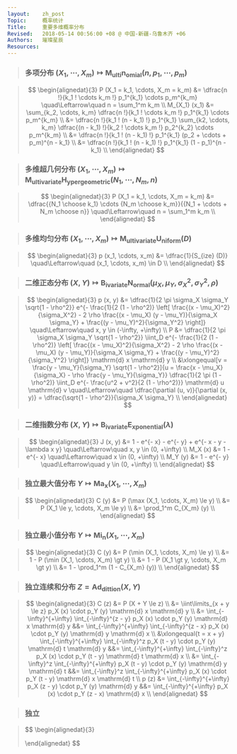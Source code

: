 ```yaml
---
layout:    zh_post
Topic:     概率统计
Title:     重要多维概率分布
Revised:   2018-05-14 00:56:00 +08 @ 中国-新疆-乌鲁木齐 +06
Authors:   璀璨星辰
Resources:
---
```


> ### 多项分布 $(X_1, \cdots, X_m) \mapsto \mathrm{M_{ulti} n_{omial}} (n, p_1, \cdots, p_m)$

> $$
> \begin{alignedat}{3}
> P (X_1 = k_1, \cdots, X_m = k_m) &= \dfrac{n !}{k_1 ! \cdots k_m !} p_1^{k_1} \cdots p_m^{k_m} \quad\Leftarrow\quad n = \sum_1^m k_m \\
>                    M_{X_1} (x_1) &= \sum_{k_2, \cdots, k_m} \dfrac{n !}{k_1 ! \cdots k_m !} p_1^{k_1} \cdots p_m^{k_m} \\
>                                  &= \dfrac{n !}{k_1 ! (n - k_1) !} p_1^{k_1} \sum_{k2, \cdots, k_m} \dfrac{(n - k_1) !}{k_2 ! \cdots k_m !} p_2^{k_2} \cdots p_m^{k_m} \\
>                                  &= \dfrac{n !}{k_1 ! (n - k_1) !} p_1^{k_1} (p_2 + \cdots + p_m)^{n - k_1} \\
>                                  &= \dfrac{n !}{k_1 ! (n - k_1) !} p_1^{k_1} (1 - p_1)^{n - k_1} \\
> \end{alignedat}
> $$
>

> ### 多维超几何分布 $(X_1, \cdots, X_m) \mapsto \mathrm{M_{ultivariate} H_{yper geometric}} (N_1, \cdots, N_m, n)$

> $$
> \begin{alignedat}{3}
> P (X_1 = k_1, \cdots, X_m = k_m) &= \dfrac{{N_1 \choose k_1} \cdots {N_m \choose k_m}}{{N_1 + \cdots + N_m \choose n}} \quad\Leftarrow\quad n = \sum_1^m k_m \\
> \end{alignedat}
> $$
>

> ### 多维均匀分布 $(X_1, \cdots, X_m) \mapsto \mathrm{M_{ultivariate} U_{niform}} (D)$

> $$
> \begin{alignedat}{3}
> p (x_1, \cdots, x_m) &= \dfrac{1}{S_{ize} (D)} \quad\Leftarrow\quad (x_1, \cdots, x_m) \in D \\
> \end{alignedat}
> $$
>

> ### 二维正态分布 $(X, Y) \mapsto \mathrm{B_{ivariate} N_{ormal}} (\mu_X, \mu_Y, \sigma_X^2, \sigma_Y^2, \rho)$

> $$
> \begin{alignedat}{3}
> p (x, y) &= \dfrac{1}{2 \pi \sigma_X \sigma_Y \sqrt{1 - \rho^2}} e^{- \frac{1}{2 (1 - \rho^2)} \left[ \frac{(x - \mu_X)^2}{\sigma_X^2} - 2 \rho \frac{(x - \mu_X) (y - \mu_Y)}{\sigma_X \sigma_Y} + \frac{(y - \mu_Y)^2}{\sigma_Y^2} \right]} \quad\Leftarrow\quad x, y \in (-\infty, +\infty) \\
>        P &= \dfrac{1}{2 \pi \sigma_X \sigma_Y \sqrt{1 - \rho^2}} \iint_D e^{- \frac{1}{2 (1 - \rho^2)} \left[ \frac{(x - \mu_X)^2}{\sigma_X^2} - 2 \rho \frac{(x - \mu_X) (y - \mu_Y)}{\sigma_X \sigma_Y} + \frac{(y - \mu_Y)^2}{\sigma_Y^2} \right]} \mathrm{d} x \mathrm{d} y \\
>          &\xlongequal[v = \frac{y - \mu_Y}{\sigma_Y} \sqrt{1 - \rho^2}]{u = \frac{x - \mu_X}{\sigma_X} - \rho \frac{y - \mu_Y}{\sigma_Y}} \dfrac{1}{2 \pi (1 - \rho^2)} \iint_D e^{- \frac{u^2 + v^2}{2 (1 - \rho^2)}} \mathrm{d} u \mathrm{d} v \quad\Leftarrow\quad \dfrac{\partial (u, v)}{\partial (x, y)} = \dfrac{\sqrt{1 - \rho^2}}{\sigma_X \sigma_Y} \\
> \end{alignedat}
> $$
>

> ### 二维指数分布 $(X, Y) \mapsto \mathrm{B_{ivariate} E_{xponential}} (\lambda)$

> $$
> \begin{alignedat}{3}
> J (x, y) &= 1 - e^{- x} - e^{- y} + e^{- x - y - \lambda x y} \quad\Leftarrow\quad x, y \in (0, +\infty) \\
>  M_X (x) &= 1 - e^{- x} \quad\Leftarrow\quad x \in (0, +\infty) \\
>  M_Y (y) &= 1 - e^{- y} \quad\Leftarrow\quad y \in (0, +\infty) \\
> \end{alignedat}
> $$
>

> ### 独立最大值分布 $Y \mapsto \mathrm{Ma_x} (X_1, \cdots, X_m)$

> $$
> \begin{alignedat}{3}
> C (y) &= P (\max (X_1, \cdots, X_m) \le y) \\
>       &= P (X_1 \le y, \cdots, X_m \le y) \\
>       &= \prod_1^m C_{X_m} (y) \\
> \end{alignedat}
> $$
>

> ### 独立最小值分布 $Y \mapsto \mathrm{Mi_n} (X_1, \cdots, X_m)$

> $$
> \begin{alignedat}{3}
> C (y) &= P (\min (X_1, \cdots, X_m) \le y) \\
>       &= 1 - P (\min (X_1, \cdots, X_m) \gt y) \\
>       &= 1 - P (X_1 \gt y, \cdots, X_m \gt y) \\
>       &= 1 - \prod_1^m (1 - C_{X_m} (y)) \\
> \end{alignedat}
> $$
>

> ### 独立连续和分布 $Z = \mathrm{Ad_{dittion}} (X, Y)$

> $$
> \begin{alignedat}{3}
> C (z) &= P (X + Y \le z) \\
> &= \iint\limits_{x + y \le z} p_X (x) \cdot p_Y (y) \mathrm{d} x \mathrm{d} y \\
> &= \int_{-\infty}^{+\infty} \int_{-\infty}^{z - y} p_X (x) \cdot p_Y (y) \mathrm{d} x \mathrm{d} y &&= \int_{-\infty}^{+\infty} \int_{-\infty}^{z - x} p_X (x) \cdot p_Y (y) \mathrm{d} y \mathrm{d} x \\
> &\xlongequal{t = x + y} \int_{-\infty}^{+\infty} \int_{-\infty}^z p_X (t - y) \cdot p_Y (y) \mathrm{d} t \mathrm{d} y &&= \int_{-\infty}^{+\infty} \int_{-\infty}^z p_X (x) \cdot p_Y (t - y) \mathrm{d} t \mathrm{d} x \\
> &= \int_{-\infty}^z \int_{-\infty}^{+\infty} p_X (t - y) \cdot p_Y (y) \mathrm{d} y \mathrm{d} t &&= \int_{-\infty}^z \int_{-\infty}^{+\infty} p_X (x) \cdot p_Y (t - y) \mathrm{d} x \mathrm{d} t \\
> p (z) &= \int_{-\infty}^{+\infty} p_X (z - y) \cdot p_Y (y) \mathrm{d} y &&= \int_{-\infty}^{+\infty} p_X (x) \cdot p_Y (z - x) \mathrm{d} x \\
> \end{alignedat}
> $$
>

> ### 独立

> $$
> \begin{alignedat}{3}
>
> \end{alignedat}
> $$
>